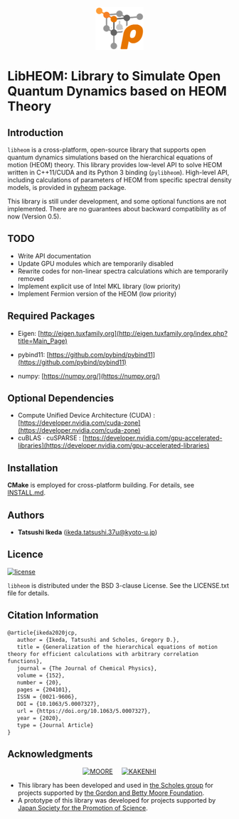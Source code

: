 <p align="center">
<img src="https://raw.githubusercontent.com/tatsushi-ikeda/libheom/master/etc/libheom_logo_simple.svg" alt="LibHEOM" height=96>
</p>

# LibHEOM: Library to Simulate Open Quantum Dynamics based on HEOM Theory

## Introduction

`libheom` is a cross-platform, open-source library that supports open
quantum dynamics simulations based on the hierarchical equations of
motion (HEOM) theory.  This library provides low-level API to solve
HEOM written in C++11/CUDA and its Python 3 binding (`pylibheom`).
High-level API, including calculations of parameters of HEOM from
specific spectral density models, is provided in [pyheom](https://github.com/tatsushi-ikeda/pyheom) package.

This library is still under development, and some optional functions are not implemented.
There are no guarantees about backward compatibility as of now (Version 0.5).


## TODO

- Write API documentation
- Update GPU modules which are temporarily disabled
- Rewrite codes for non-linear spectra calculations which are temporarily removed
- Implement explicit use of Intel MKL library (low priority)
- Implement Fermion version of the HEOM (low priority)

## Required Packages

- Eigen: 
  [http://eigen.tuxfamily.org](http://eigen.tuxfamily.org/index.php?title=Main_Page)

- pybind11:
  [https://github.com/pybind/pybind11](https://github.com/pybind/pybind11)
- numpy:
  [https://numpy.org/](https://numpy.org/)

## Optional Dependencies

- Compute Unified Device Architecture (CUDA) : [https://developer.nvidia.com/cuda-zone](https://developer.nvidia.com/cuda-zone)
- cuBLAS &middot; cuSPARSE : [https://developer.nvidia.com/gpu-accelerated-libraries](https://developer.nvidia.com/gpu-accelerated-libraries)

## Installation

**CMake** is employed for cross-platform building. For details, see
[INSTALL.md](INSTALL.md).

## Authors

* **Tatsushi Ikeda** (ikeda.tatsushi.37u@kyoto-u.jp)

## Licence

[![license](https://img.shields.io/badge/license-New%20BSD-blue.svg)](http://en.wikipedia.org/wiki/BSD_licenses#3-clause_license_.28.22Revised_BSD_License.22.2C_.22New_BSD_License.22.2C_or_.22Modified_BSD_License.22.29)

`libheom` is distributed under the BSD 3-clause License. See the LICENSE.txt file for details.

## Citation Information

```Plain Text
@article{ikeda2020jcp,
   author = {Ikeda, Tatsushi and Scholes, Gregory D.},
   title = {Generalization of the hierarchical equations of motion theory for efficient calculations with arbitrary correlation functions},
   journal = {The Journal of Chemical Physics},
   volume = {152},
   number = {20},
   pages = {204101},
   ISSN = {0021-9606},
   DOI = {10.1063/5.0007327},
   url = {https://doi.org/10.1063/5.0007327},
   year = {2020},
   type = {Journal Article}
}
```

## Acknowledgments
<p align="center">
<a href="https://www.moore.org/"><img src="https://www.moore.org/docs/default-source/Grantee-Resources/foundation-logos/moore-logo-color.jpg?sfvrsn=2" alt="MOORE" height=48 hspace=8></a>
<a href="https://www.jsps.go.jp/"><img src="https://www.jsps.go.jp/j-grantsinaid/06_jsps_info/g_120612/data/whiteKAKENHIlogoM_jp.jpg" alt="KAKENHI" height=48 hspace=8></a>
</p>


* This library has been developed and used in [the Scholes group](http://chemlabs.princeton.edu/scholes/) for projects supported by [the Gordon and Betty Moore Foundation](https://www.moore.org/).
* A prototype of this library was developed for projects supported by [Japan Society for the Promotion of Science](https://www.jsps.go.jp/).

